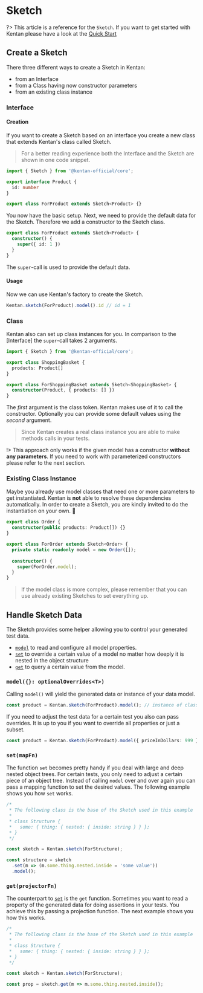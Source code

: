 # Sketch

?> This article is a reference for the `Sketch`.
If you want to get started with Kentan please have a look at the [Quick Start](../getting-started/quick-start.md)

## Create a Sketch

There three different ways to create a Sketch in Kentan:

- from an Interface
- from a Class having now constructor parameters
- from an existing class instance

### Interface

#### Creation

If you want to create a Sketch based on an interface you create a new class
that extends Kentan's class called Sketch.

> For a better reading experience both the Interface and the Sketch are shown
in one code snippet.

```ts
import { Sketch } from '@kentan-official/core';

export interface Product {
  id: number
}

export class ForProduct extends Sketch<Product> {}
```

You now have the basic setup.
Next, we need to provide the default data for the Sketch.
Therefore we add a constructor to the Sketch class.

```ts
export class ForProduct extends Sketch<Product> {
  constructor() {
    super({ id: 1 })
  }
}
```

The `super`-call is used to provide the default data.

#### Usage

Now we can use Kentan's factory to create the Sketch.

```ts
Kentan.sketch(ForProduct).model().id // id = 1
```

### Class

Kentan also can set up class instances for you.
In comparison to the [Interface] the `super`-call takes 2 arguments.

```ts
import { Sketch } from '@kentan-official/core';

export class ShoppingBasket {
  products: Product[]
}

export class ForShoppingBasket extends Sketch<ShoppingBasket> {
  constructor(Product, { products: [] })
}
```

The _first_ argument is the class token.
Kentan makes use of it to call the constructor.
Optionally you can provide some default values using the _second_ argument.

> Since Kentan creates a real class instance you are able to make methods calls
in your tests.

!> This approach only works if the given model has a constructor **without any
parameters**.
If you need to work with parameterized constructors please refer to the next
section.

### Existing Class Instance

Maybe you already use model classes that need one or more parameters to get
instantiated.
Kentan is **not** able to resolve these dependencies automatically.
In order to create a Sketch, you are kindly invited to do the instantiation on your own. :angel:

```ts
export class Order {
  constructor(public products: Product[]) {}
}

export class ForOrder extends Sketch<Order> {
  private static readonly model = new Order([]);
  
  constructor() {
    super(ForOrder.model);
  }
}
```

> If the model class is more complex, please remember that you can use already
> existing Sketches to set everything up.

## Handle Sketch Data

The Sketch provides some helper allowing you to control your generated test data.

- [`model`](fundamentals/sketch?id=model-optionaloverrideslttgt) to read and configure all model properties.
- [`set`](fundamentals/sketch?id=setmapfn) to override a certain value of a model no matter how deeply it is nested
in the object structure
- [`get`](fundamentals/sketch?id=getprojectorfn) to query a certain value from the model.

### `model({}: optionalOverrides<T>)`

Calling `model()` will yield the generated data or instance of your data model.

```ts
const product = Kentan.sketch(ForProduct).model(); // instance of class Product
```

If you need to adjust the test data for a certain test you also can pass
overrides.
It is up to you if you want to override all properties or just a subset.

```ts
const product = Kentan.sketch(ForProduct).model({ priceInDollars: 999 });
```

### `set(mapFn)`

The function `set` becomes pretty handy if you deal with large and deep nested
object trees.
For certain tests, you only need to adjust a certain piece of an object tree.
Instead of calling `model` over and over again you can pass a mapping function
to set the desired values.
The following example shows you how `set` works.

```ts
/*
 * The following class is the base of the Sketch used in this example
 * 
 * class Structure {
 *   some: { thing: { nested: { inside: string } } };
 * }
 */

const sketch = Kentan.sketch(ForStructure);

const structure = sketch
  .set(m => (m.some.thing.nested.inside = 'some value'))
  .model();
```

### `get(projectorFn)`

The counterpart to [`set`](fundamentals/sketch?id=setmapfn) is the `get`
function.
Sometimes you want to read a property of the generated data for doing
assertions in your tests.
You achieve this by passing a projection function.
The next example shows you how this works.

```ts
/*
 * The following class is the base of the Sketch used in this example
 * 
 * class Structure {
 *   some: { thing: { nested: { inside: string } } };
 * }
 */

const sketch = Kentan.sketch(ForStructure);

const prop = sketch.get(m => m.some.thing.nested.inside));
```